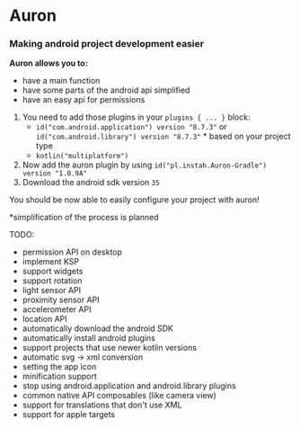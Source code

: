 # Auron
### Making android project development easier

**Auron allows you to:**
- have a main function
- have some parts of the android api simplified
- have an easy api for permissions

1. You need to add those plugins in your `plugins { ... }` block:
    - `id("com.android.application") version "8.7.3"` or `id("com.android.library") version "8.7.3"`
   \* based on your project type
    - `kotlin("multiplatform")`
2. Now add the auron plugin by using `id("pl.instah.Auron-Gradle") version "1.0.9A"`
3. Download the android sdk version `35`

You should be now able to easily configure your project with auron!

\*simplification of the process is planned

TODO:
- permission API on desktop
- implement KSP
- support widgets
- support rotation
- light sensor API
- proximity sensor API
- accelerometer API
- location API
- automatically download the android SDK
- automatically install android plugins
- support projects that use newer kotlin versions
- automatic svg -> xml conversion
- setting the app icon
- minification support
- stop using android.application and android.library plugins
- common native API composables (like camera view)
- support for translations that don't use XML
- support for apple targets